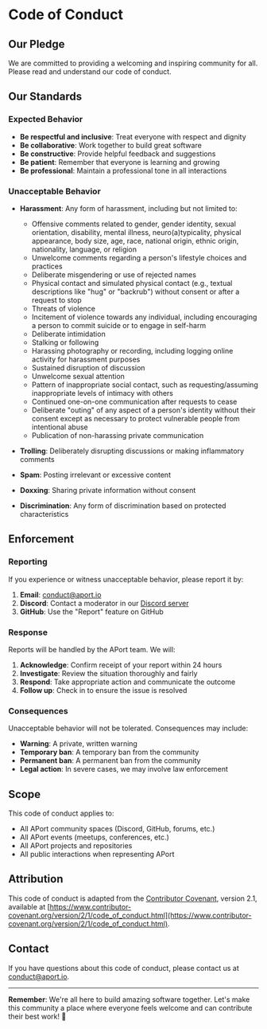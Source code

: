 # Code of Conduct

## Our Pledge

We are committed to providing a welcoming and inspiring community for all. Please read and understand our code of conduct.

## Our Standards

### Expected Behavior

- **Be respectful and inclusive**: Treat everyone with respect and dignity
- **Be collaborative**: Work together to build great software
- **Be constructive**: Provide helpful feedback and suggestions
- **Be patient**: Remember that everyone is learning and growing
- **Be professional**: Maintain a professional tone in all interactions

### Unacceptable Behavior

- **Harassment**: Any form of harassment, including but not limited to:
  - Offensive comments related to gender, gender identity, sexual orientation, disability, mental illness, neuro(a)typicality, physical appearance, body size, age, race, national origin, ethnic origin, nationality, language, or religion
  - Unwelcome comments regarding a person's lifestyle choices and practices
  - Deliberate misgendering or use of rejected names
  - Physical contact and simulated physical contact (e.g., textual descriptions like "hug" or "backrub") without consent or after a request to stop
  - Threats of violence
  - Incitement of violence towards any individual, including encouraging a person to commit suicide or to engage in self-harm
  - Deliberate intimidation
  - Stalking or following
  - Harassing photography or recording, including logging online activity for harassment purposes
  - Sustained disruption of discussion
  - Unwelcome sexual attention
  - Pattern of inappropriate social contact, such as requesting/assuming inappropriate levels of intimacy with others
  - Continued one-on-one communication after requests to cease
  - Deliberate "outing" of any aspect of a person's identity without their consent except as necessary to protect vulnerable people from intentional abuse
  - Publication of non-harassing private communication

- **Trolling**: Deliberately disrupting discussions or making inflammatory comments
- **Spam**: Posting irrelevant or excessive content
- **Doxxing**: Sharing private information without consent
- **Discrimination**: Any form of discrimination based on protected characteristics

## Enforcement

### Reporting

If you experience or witness unacceptable behavior, please report it by:

1. **Email**: [conduct@aport.io](mailto:conduct@aport.io)
2. **Discord**: Contact a moderator in our [Discord server](https://discord.gg/aport)
3. **GitHub**: Use the "Report" feature on GitHub

### Response

Reports will be handled by the APort team. We will:

1. **Acknowledge**: Confirm receipt of your report within 24 hours
2. **Investigate**: Review the situation thoroughly and fairly
3. **Respond**: Take appropriate action and communicate the outcome
4. **Follow up**: Check in to ensure the issue is resolved

### Consequences

Unacceptable behavior will not be tolerated. Consequences may include:

- **Warning**: A private, written warning
- **Temporary ban**: A temporary ban from the community
- **Permanent ban**: A permanent ban from the community
- **Legal action**: In severe cases, we may involve law enforcement

## Scope

This code of conduct applies to:

- All APort community spaces (Discord, GitHub, forums, etc.)
- All APort events (meetups, conferences, etc.)
- All APort projects and repositories
- All public interactions when representing APort

## Attribution

This code of conduct is adapted from the [Contributor Covenant](https://www.contributor-covenant.org/), version 2.1, available at [https://www.contributor-covenant.org/version/2/1/code_of_conduct.html](https://www.contributor-covenant.org/version/2/1/code_of_conduct.html).

## Contact

If you have questions about this code of conduct, please contact us at [conduct@aport.io](mailto:conduct@aport.io).

---

**Remember**: We're all here to build amazing software together. Let's make this community a place where everyone feels welcome and can contribute their best work! 🚀
